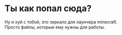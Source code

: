 # Ты как попал сюда?
Ну и хуй с тобой, это зеркало для лаунчера minecraft.  
Просто файлы, которые ему нужны для работы.
